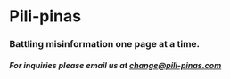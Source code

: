 # Pili-pinas
### Battling misinformation one page at a time.




##### For inquiries please email us at change@pili-pinas.com

